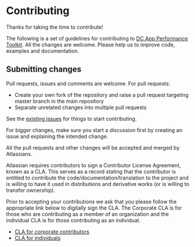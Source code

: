 # Contributing

Thanks for taking the time to contribute! 

The following is a set of guidelines for contributing to [DC App Performance Toolkit](README.md).
All the changes are welcome. Please help us to improve code, examples and documentation.


## Submitting changes
 
Pull requests, issues and comments are welcome. For pull requests:

  - Create your own fork of the repository and raise a pull request targeting master branch in the main repository
  - Separate unrelated changes into multiple pull requests
  
See the [existing issues](https://ecosystem.atlassian.net/projects/DAPT/issues) for things to start contributing.

For bigger changes, make sure you start a discussion first by creating
an issue and explaining the intended change.

All the pull requests and other changes will be accepted and merged by Atlassians.

Atlassian requires contributors to sign a Contributor License Agreement,
known as a CLA. This serves as a record stating that the contributor is
entitled to contribute the code/documentation/translation to the project
and is willing to have it used in distributions and derivative works
(or is willing to transfer ownership).

Prior to accepting your contributions we ask that you please follow the appropriate
link below to digitally sign the CLA. The Corporate CLA is for those who are
contributing as a member of an organization and the individual CLA is for
those contributing as an individual.

* [CLA for corporate contributors](https://opensource.atlassian.com/corporate)
* [CLA for individuals](https://opensource.atlassian.com/individual)
